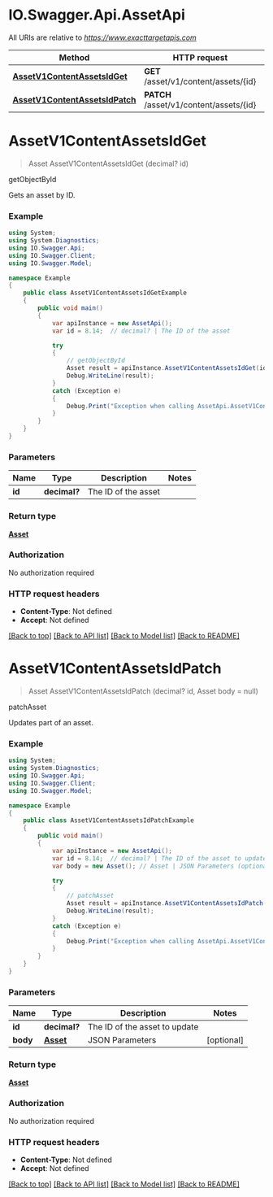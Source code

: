 # IO.Swagger.Api.AssetApi

All URIs are relative to *https://www.exacttargetapis.com*

Method | HTTP request | Description
------------- | ------------- | -------------
[**AssetV1ContentAssetsIdGet**](AssetApi.md#assetv1contentassetsidget) | **GET** /asset/v1/content/assets/{id} | getObjectById
[**AssetV1ContentAssetsIdPatch**](AssetApi.md#assetv1contentassetsidpatch) | **PATCH** /asset/v1/content/assets/{id} | patchAsset


<a name="assetv1contentassetsidget"></a>
# **AssetV1ContentAssetsIdGet**
> Asset AssetV1ContentAssetsIdGet (decimal? id)

getObjectById

Gets an asset by ID.

### Example
```csharp
using System;
using System.Diagnostics;
using IO.Swagger.Api;
using IO.Swagger.Client;
using IO.Swagger.Model;

namespace Example
{
    public class AssetV1ContentAssetsIdGetExample
    {
        public void main()
        {
            var apiInstance = new AssetApi();
            var id = 8.14;  // decimal? | The ID of the asset

            try
            {
                // getObjectById
                Asset result = apiInstance.AssetV1ContentAssetsIdGet(id);
                Debug.WriteLine(result);
            }
            catch (Exception e)
            {
                Debug.Print("Exception when calling AssetApi.AssetV1ContentAssetsIdGet: " + e.Message );
            }
        }
    }
}
```

### Parameters

Name | Type | Description  | Notes
------------- | ------------- | ------------- | -------------
 **id** | **decimal?**| The ID of the asset | 

### Return type

[**Asset**](Asset.md)

### Authorization

No authorization required

### HTTP request headers

 - **Content-Type**: Not defined
 - **Accept**: Not defined

[[Back to top]](#) [[Back to API list]](../README.md#documentation-for-api-endpoints) [[Back to Model list]](../README.md#documentation-for-models) [[Back to README]](../README.md)

<a name="assetv1contentassetsidpatch"></a>
# **AssetV1ContentAssetsIdPatch**
> Asset AssetV1ContentAssetsIdPatch (decimal? id, Asset body = null)

patchAsset

Updates part of an asset.

### Example
```csharp
using System;
using System.Diagnostics;
using IO.Swagger.Api;
using IO.Swagger.Client;
using IO.Swagger.Model;

namespace Example
{
    public class AssetV1ContentAssetsIdPatchExample
    {
        public void main()
        {
            var apiInstance = new AssetApi();
            var id = 8.14;  // decimal? | The ID of the asset to update
            var body = new Asset(); // Asset | JSON Parameters (optional) 

            try
            {
                // patchAsset
                Asset result = apiInstance.AssetV1ContentAssetsIdPatch(id, body);
                Debug.WriteLine(result);
            }
            catch (Exception e)
            {
                Debug.Print("Exception when calling AssetApi.AssetV1ContentAssetsIdPatch: " + e.Message );
            }
        }
    }
}
```

### Parameters

Name | Type | Description  | Notes
------------- | ------------- | ------------- | -------------
 **id** | **decimal?**| The ID of the asset to update | 
 **body** | [**Asset**](Asset.md)| JSON Parameters | [optional] 

### Return type

[**Asset**](Asset.md)

### Authorization

No authorization required

### HTTP request headers

 - **Content-Type**: Not defined
 - **Accept**: Not defined

[[Back to top]](#) [[Back to API list]](../README.md#documentation-for-api-endpoints) [[Back to Model list]](../README.md#documentation-for-models) [[Back to README]](../README.md)

